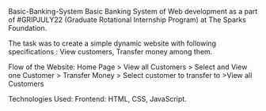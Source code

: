 Basic-Banking-System
Basic Banking System of Web development as a part of #GRIPJULY22 (Graduate Rotational Internship Program) at The Sparks Foundation.

The task was to create a simple dynamic website with following specifications : View customers, Transfer money among them.

Flow of the Website: Home Page > View all Customers > Select and View one Customer > Transfer Money > Select customer to transfer to >View all Customers

Technologies Used: Frontend: HTML, CSS, JavaScript.
